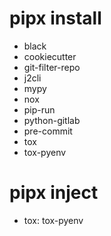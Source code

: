 # pipx install
- black
- cookiecutter
- git-filter-repo
- j2cli
- mypy
- nox
- pip-run
- python-gitlab
- pre-commit
- tox
- tox-pyenv

# pipx inject
- tox: tox-pyenv
